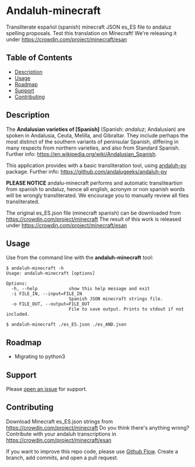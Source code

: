 # Andaluh-minecraft

Transliterate español (spanish) minecraft JSON es_ES file to andaluz spelling proposals. Test this translation on Minecraft! We're releasing it under https://crowdin.com/project/minecraft/esan

## Table of Contents

- [Description](#description)
- [Usage](#usage)
- [Roadmap](#roadmap)
- [Support](#support)
- [Contributing](#contributing)

## Description

The **Andalusian varieties of [Spanish]** (Spanish: *andaluz*; Andalusian) are spoken in Andalusia, Ceuta, Melilla, and Gibraltar. They include perhaps the most distinct of the southern variants of peninsular Spanish, differing in many respects from northern varieties, and also from Standard Spanish. Further info: https://en.wikipedia.org/wiki/Andalusian_Spanish.

This application provides with a basic transliteration tool, using [andaluh-py](https://github.com/andalugeeks/andaluh-py) package. Further info: https://github.com/andalugeeks/andaluh-py

**PLEASE NOTICE** andalu-minecraft performs and automatic transliteartion from spanish to andaluz, hence all english, acronym or non spanish words will be wrongly transliterated. We encourage you to manually review all files transliterated.

The original es_ES.json file (minecraft spanish) can be downloaded from https://crowdin.com/project/minecraft
The result of this work is released under https://crowdin.com/project/minecraft/esan

## Usage

Use from the command line with the **andaluh-minecraft** tool:

```
$ andaluh-minecraft -h
Usage: andaluh-minecraft [options]

Options:
  -h, --help            show this help message and exit
  -i FILE_IN, --input=FILE_IN
                        Spanish JSON minecraft strings file.
  -o FILE_OUT, --output=FILE_OUT
                        File to save output. Prints to stdout if not included.

$ andaluh-minecraft ./es_ES.json ./es_AND.json
``` 

## Roadmap

* Migrating to python3

## Support

Please [open an issue](https://github.com/andalugeeks/andaluh-po/issues/new) for support.

## Contributing

Download Minecraft es_ES.json strings from https://crowdin.com/project/minecraft
Do you think there's anything wrong? Contribute with your andaluh transcriptions in https://crowdin.com/project/minecraft/esan

If you want to improve this repo code, please use [Github Flow](https://guides.github.com/introduction/flow/). Create a branch, add commits, and open a pull request.